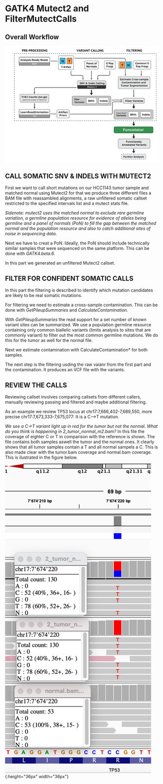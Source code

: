 # GATK4 Mutect2 and FilterMutectCalls

## Overall Workflow

![Workflow](Workflow.png)


## CALL SOMATIC SNV & INDELS WITH MUTECT2
First we want to call short mutations on our HCC1143 tumor sample and matched normal using Mutect2 for that we produce three different files a BAM file with reassambled alignments, a raw unfiltered somatic callset restricted to the specified intervals list and a mutect stats file.

*Sidenote: mutect2 uses the matched normal to exclude rare germline variation, a germline population resource for evidence of alleles being germline and a panel of normals (PoN) to fill the gap between the matched normal and the population resource and also to catch additional sites of noise in sequencing data.*


Next we have to creat a PoN. Ideally, the PoN should include technically similar samples that were sequenced on the same platform. This can be done with *GATK4.beta.6.*

In this part we generated an unfiltered Mutect2 callset.

## FILTER FOR CONFIDENT SOMATIC CALLS

In this part the filtering is described to identify which mutation candidates are likely to be real somatic mutations.

For filtering we need to estimate a cross-sample contamination. This can be done with *GetPileupSummaries* and *CalculateContamination*.

With *GetPileupSummaries* the read support for a set number of known variant sites can be summarized. We use a population germline resource containing only common biallelic variants (limits analysis to sites that are commonly variant) to filter out the most common germline mutations. We do this for the tumor as well for the normal file.

Next we estimate contamination with CalculateContamination* for both samples.

The next step is the filtering usding the raw vaianr from the first part and the contamination. It produces an VCF file with the variants.

## REVIEW THE CALLS

Reviewing callset involves comparing callsets from different callers, manually reviewing passing and filtered and maybe additional filtering.

As an example we review TP53 locus at chr17:7,666,402-7,689,550, more precise chr17:7,673,333-7,675,077:
It is a C-->T mutation.

*We see a C→T variant light up in red for the tumor but not the normal. What do you think is happening in 2_tumor_normal_m2.bam?*
In this file the coverage of eighter C or T in comparison with the reference is shown. The file contains both samples aswell the tumor and the normal ones. It clearly shows that all tumor samples contain a T and all normal sampels a C. This is also made clear with the tumor.bam coverage and normal.bam coverage. This is ilustrated in the figure below. ![figure](coverage.png){:height="36px" width="36px"}

